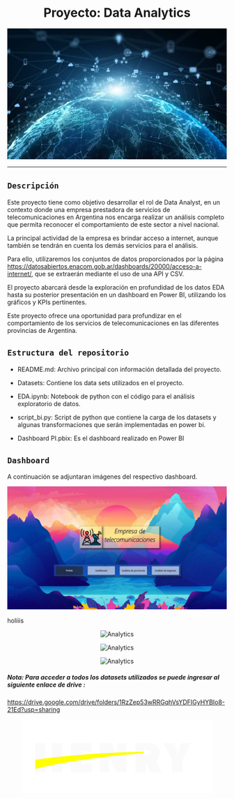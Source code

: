 
# <h1 align=center> **Proyecto: Data Analytics** </h1>
                                            

<p align="center">
<img src="https://raw.githubusercontent.com/MatyTrova/PI-DataAnalytics/main/imgs/telecomunicaciones%201.png"  height=300>
</p>

--- 
## `Descripción`

Este proyecto tiene como objetivo desarrollar el rol de Data Analyst, en un contexto donde una empresa prestadora de servicios de telecomunicaciones en Argentina nos encarga realizar un análisis completo que permita reconocer el comportamiento de este sector a nivel nacional. 

La principal actividad de la empresa es brindar acceso a internet, aunque también se tendrán en cuenta los demás servicios para el análisis.

Para ello, utilizaremos los conjuntos de datos proporcionados por la página https://datosabiertos.enacom.gob.ar/dashboards/20000/acceso-a-internet/, que se extraerán mediante el uso de una API y CSV.

El proyecto abarcará desde la exploración en profundidad de los datos EDA hasta su posterior presentación en un dashboard en Power BI, utilizando los gráficos y KPIs pertinentes.

Este proyecto ofrece una oportunidad para profundizar en el comportamiento de los servicios de telecomunicaciones en las diferentes provincias de Argentina.


## `Estructura del repositorio`

+ README.md: Archivo principal con información detallada del proyecto.

+ Datasets: Contiene los data sets utilizados en el proyecto.

+ EDA.ipynb: Notebook de python con el código para el análisis exploratorio de datos.

+ script_bi.py: Script de python que contiene la carga de los datasets y algunas transformaciones que serán implementadas en power bi.

+ Dashboard PI.pbix: Es el dashboard realizado en Power BI

## `Dashboard` 

A continuación se adjuntaran imágenes del respectivo dashboard.

<p align="center">
<img src="https://raw.githubusercontent.com/MatyTrova/PI-DataAnalytics/main/imgs/Portada.png"  alt="Analytics">
</p>

holiiis

<p align="center">
<img src="https://raw.githubusercontent.com/MatyTrova/PI-DataAnalytics/main/imgs/P%C3%A1gina%201.png"  alt="Analytics">
</p>




<p align="center">
<img src="https://raw.githubusercontent.com/MatyTrova/PI-DataAnalytics/main/imgs/P%C3%A1gina%202.png"  alt="Analytics">
</p>



<p align="center">
<img src="https://raw.githubusercontent.com/MatyTrova/PI-DataAnalytics/main/imgs/P%C3%A1gina%203.png"  alt="Analytics">
</p>



##### Nota: Para acceder a todos los datasets utilizados se puede ingresar al siguiente enlace de drive : 
 https://drive.google.com/drive/folders/1RzZep53wRRGqhVsYDFIGyHYBIo8-21Ed?usp=sharing


<p align="center">
<img src="https://raw.githubusercontent.com/MatyTrova/PI-MLOps/main/imgs/henry.jpg"  alt="MLOps">
</p>


